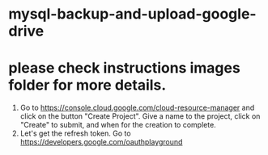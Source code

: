 # mysql-backup-and-upload-google-drive
# please check instructions images folder for more details.

1. Go to https://console.cloud.google.com/cloud-resource-manager and click on the button "Create Project". Give a name to the project, click on "Create" to submit, and when for the creation to complete.
2. Let's get the refresh token. Go to https://developers.google.com/oauthplayground
